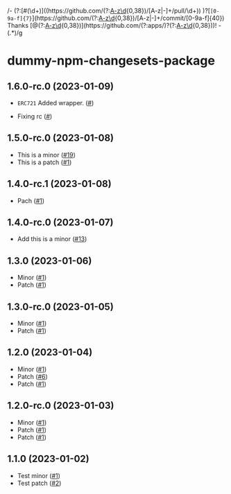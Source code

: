 /- (?:\[#(\d+)\]\((https:\/\/github\.com\/(?:[A-z\d](?:[A-z\d]|-(?=[A-z\d])){0,38})\/[A-z|-]+\/pull\/\d+)\) )?\[`[0-9a-f]{7}`\]\(https:\/\/github\.com\/(?:[A-z\d](?:[A-z\d]|-(?=[A-z\d])){0,38})\/[A-z|-]+\/commit\/[0-9a-f]{40}\) Thanks \[@(?:[A-z\d](?:[A-z\d]|-(?=[A-z\d])){0,38})\]\(https:\/\/github\.com\/(?:apps\/)?(?:[A-z\d](?:[A-z\d]|-(?=[A-z\d])){0,38})\)! - (.*)/g
# dummy-npm-changesets-package

## 1.6.0-rc.0 (2023-01-09)


- `ERC721` Added wrapper. ([#]())

- Fixing rc ([#]())

## 1.5.0-rc.0 (2023-01-08)

- This is a minor ([#19](https://github.com/ernestognw/dummy-npm-changesets-package/pull/19))
- This is a patch ([#1](https://github.com/ernestognw/dummy-npm-changesets-package/pull/1))

## 1.4.0-rc.1 (2023-01-08)

- Pach ([#1](https://github.com/ernestognw/dummy-npm-changesets-package/pull/1))

## 1.4.0-rc.0 (2023-01-07)

- Add this is a minor ([#13](https://github.com/ernestognw/dummy-npm-changesets-package/pull/13))

## 1.3.0 (2023-01-06)

- Minor ([#1](https://github.com/ernestognw/dummy-npm-changesets-package/pull/1))
- Patch ([#1](https://github.com/ernestognw/dummy-npm-changesets-package/pull/1))

## 1.3.0-rc.0 (2023-01-05)

- Minor ([#1](https://github.com/ernestognw/dummy-npm-changesets-package/pull/1))
- Patch ([#1](https://github.com/ernestognw/dummy-npm-changesets-package/pull/1))

## 1.2.0 (2023-01-04)

- Minor ([#1](https://github.com/ernestognw/dummy-npm-changesets-package/pull/1))
- Patch ([#6](https://github.com/ernestognw/dummy-npm-changesets-package/pull/6))
- Patch ([#1](https://github.com/ernestognw/dummy-npm-changesets-package/pull/1))

## 1.2.0-rc.0 (2023-01-03)

- Minor ([#1](https://github.com/ernestognw/dummy-npm-changesets-package/pull/1))
- Patch ([#1](https://github.com/ernestognw/dummy-npm-changesets-package/pull/1))
- Patch ([#1](https://github.com/ernestognw/dummy-npm-changesets-package/pull/1))

## 1.1.0 (2023-01-02)

- Test minor ([#1](https://github.com/ernestognw/dummy-npm-changesets-package/pull/1))
- Test patch ([#2](https://github.com/ernestognw/dummy-npm-changesets-package/pull/2))
